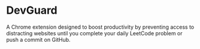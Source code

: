 # DevGuard
A Chrome extension designed to boost productivity by preventing access to distracting websites until you complete your daily LeetCode problem or push a commit on GitHub.
